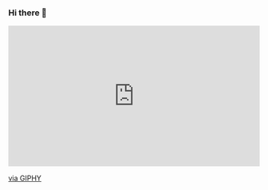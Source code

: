 ### Hi there 👋
<div style="width:100%;height:0;padding-bottom:56%;position:relative;"><iframe src="https://giphy.com/embed/ZJAjILCrZXU8XeFnqm" width="100%" height="100%" style="position:absolute" frameBorder="0" class="giphy-embed" allowFullScreen></iframe></div><p><a href="https://giphy.com/gifs/ZJAjILCrZXU8XeFnqm">via GIPHY</a></p>
<!--
**sivi922/sivi922** is a ✨ _special_ ✨ repository because its `README.md` (this file) appears on your GitHub profile.

Here are some ideas to get you started:

- 🔭 I’m currently working on ...
- 🌱 I’m currently learning ...
- 👯 I’m looking to collaborate on ...
- 🤔 I’m looking for help with ...
- 💬 Ask me about ...
- 📫 How to reach me: ...
- 😄 Pronouns: ...
- ⚡ Fun fact: ...
-->
